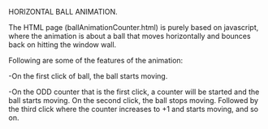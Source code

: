 HORIZONTAL BALL ANIMATION.


The HTML page (ballAnimationCounter.html) is purely based on javascript, where the animation is about a ball that moves horizontally and bounces back on hitting the window wall.

Following are some of the features of the animation:

-On the first click of ball, the ball starts moving.

-On the ODD counter that is the first click, a counter will be started and the ball starts moving. On the second click, the ball stops moving. Followed by the third click where the counter increases to +1 and starts moving, and so on.
